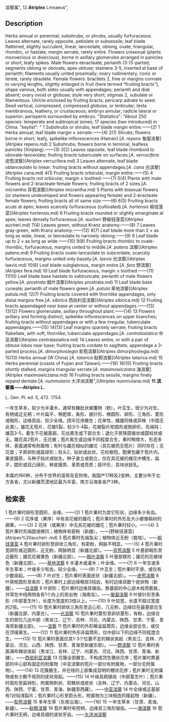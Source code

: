 滨藜属",
12.**Atriplex** Linnaeus",

## Description
Herbs annual or perennial, subshrubs, or shrubs, usually furfuraceous. Leaves alternate, rarely opposite, petiolate or subsessile; leaf blade flattened, slightly succulent, linear, lanceolate, oblong, ovate, triangular, rhombic, or hastate, margin serrate, rarely entire. Flowers unisexual (plants monoecious or dioecious), borne in axillary glomerules arranged in panicles or short, leafy spikes. Male flowers ebracteate; perianth (3-)5-parted; segments oblong or obovate, apex obtuse; stamens 3-5, inserted at base of perianth; filaments usually united proximally; ovary rudimentary, conic or terete, rarely obsolete. Female flowers: bractlets 2, free or margins connate to varying lengths, slightly enlarged in fruit (here termed “fruiting bracts”), shape various, both sides usually with appendages; perianth and disk absent; ovary ovoid or globose; style very short; stigmas 2, subulate or filamentous. Utricle enclosed by fruiting bracts; pericarp adnate to seed. Seed vertical, compressed, compressed globose, or lenticular; testa membranous, leathery, or crustaceous; embryo annular; radicle lateral or superior; perisperm surrounded by embryo.
  "Statistics": "About 250 species: temperate and subtropical zones; 17 species (two introduced) in China.
  "keylist": "
1 Subshrubs or shrubs; leaf blade margin entire.——(2)
1 Herbs annual; leaf blade margin ± serrate.——(4)
2(1) Shrubs; flowers borne in short, leafy, spikelike inflorescences (Hainan).[*A*. *repens* 匍匐滨藜](Atriplex repens.md)
2 Subshrubs; flowers borne in terminal, leafless panicles (Xinjiang).——(3)
3(2) Leaves opposite, leaf blade rhomboid to obovate-lanceolate; fruiting bracts tuberculate on surfaces.[*A*. *verrucifera* 疣苞滨藜](Atriplex verrucifera.md)
3 Leaves alternate, leaf blade oblanceolate to linear; fruiting bracts without appendages.[*A*. *cana* 白滨藜](Atriplex cana.md)
4(1) Fruiting bracts orbicular, margin entire.——(5)
4 Fruiting bracts not orbicular, margin ± toothed.——(7)
5(4) Plants with male flowers and 2-bracteate female flowers; fruiting bracts of 2 sizes.[*A*. *micrantha* 异苞滨藜](Atriplex micrantha.md)
5 Plants with bisexual flowers (or stamens undeveloped and flowers appearing female) and 2-bracteate female flowers; fruiting bracts all of same size.——(6)
6(5) Fruiting bracts acute at apex; leaves scarcely furfuraceous (cultivated).[*A*. *hortensis* 榆钱菠菜](Atriplex hortensis.md)
6 Fruiting bracts rounded or slightly emarginate at apex; leaves densely furfuraceous.[*A*. *aucheri* 野榆钱菠菜](Atriplex aucheri.md)
7(4) Leaves green, without Kranz anatomy.——(8)
7 Leaves gray-green, with Kranz anatomy.——(12)
8(7) Leaf blade more than 2 × as long as wide, linear, or lanceolate to narrowly oblong.——(9)
8 Leaf blade up to 2 × as long as wide.——(10)
9(8) Fruiting bracts rhombic to ovate-rhombic, furfuraceous, margins united to middle.[*A*. *patens* 滨藜](Atriplex patens.md)
9 Fruiting bracts ovate-lanceolate to subcordate, scarcely furfuraceous, margins united only basally.[*A*. *laevis* 光滨藜](Atriplex laevis.md)
10(8) Leaf blade subglabrous, margin entire.[*A*. *fera* 野滨藜](Atriplex fera.md)
10 Leaf blade furfuraceous, margin ± toothed.——(11)
11(10) Leaf blade base hastate to subtruncate; perianth of male flowers yellow.[*A*. *prostrata* 戟叶滨藜](Atriplex prostrata.md)
11 Leaf blade base cuneate; perianth of male flowers green.[*A*. *patula* 草地滨藜](Atriplex patula.md)
12(7) Fruiting bracts covered with thornlike appendages, only distal margins free.[*A*. *sibirica* 西伯利亚滨藜](Atriplex sibirica.md)
12 Fruiting bracts appendaged near base at center or without appendages.——(13)
13(12) Flowers glomerulate, axillary throughout plant.——(14)
13 Flowers axillary and forming distinct, spikelike inflorescences on upper branches; fruiting bracts without appendages or with a few irregular, tuberculate appendages.——(15)
14(13) Leaf margins sparsely serrate; fruiting bracts flabellate, with soft, thornlike, tuberculate appendages.[*A*. *centralasiatica* 中亚滨藜](Atriplex centralasiatica.md)
14 Leaves entire, or with a pair of obtuse lobes near base; fruiting bracts cordate to sagittate, appendage a 3-parted process.[*A*. *dimorphostegia* 犁苞滨藜](Atriplex dimorphostegia.md)
15(13) Herbs annual (W China).[*A*. *tatarica* 鞑靼滨藜](Atriplex tatarica.md)
15 Herbs perennial (coasts of Fujian and Taiwan).——(16)
16(15) Fruiting bracts shortly stalked, margins triangular serrate.[*A*. *maximowicziana* 海滨藜](Atriplex maximowicziana.md)
16 Fruiting bracts sessile, margins finely repand dentate.[*A*. *nummularia* 大洋洲滨藜",](Atriplex nummularia.md)
**11.滨藜属——Atriplex L.**

L. Gen. Pl. ed. 5, 472. 1754.

一年生草本，较少为半灌木，通常有糠批状被覆物（粉）。叶互生，很少为对生，有柄或近无柄；叶片扁平，稍肥厚，条形、披针形、椭圆形、卵形、三角形、菱形或戟形，边缘具齿，较少全缘。团伞花序腋生；花单性，雌雄同株或异株（中国无此类）。雄花无苞片，花被5裂，较少3-4裂，花被裂片矩圆形或倒卵形，先端钝；雄蕊3-5，着生于花被基部，花丝离生或下部合生；退化子房狭圆锥状或圆柱状或无。雌花具2苞片，无花被；苞片离生或边缘不同程度合生，果时稍增大，形态多样，表面通常有附属物；有时与雄花相似的雌花（具花被而无苞片）同时存在；无花盘；子房卵形或扁球形；柱头2，钻状或丝状，花柱极短。胞果包藏于苞片内，果皮膜质，与种子贴伏或贴生。种子直立或倒立，仅在具花被的雌花中横生，扁平，圆形或双凸镜形，种皮膜质、革质或壳质；胚环形，具块状胚乳。

本属约180种，分布于世界的温带及亚热带。我国产17种及2变种，主要分布于北方各省，尤以新疆荒漠地区最为丰富，南方沿海各省产3种。

## 检索表

1 苞片果时卵形至圆形，全缘。——(2)
1 苞片果时为其它形状，边缘多少有齿。——(6)
2 花序或（果序）中有具花被的雌花；苞片果时的外形及大小都像榆树的翅果。——(3)
2 花序（或果序）中无具花被的雌花；苞片果时较小。——(4)
3 苞片果时先端圆或微凹；植物体有密粉（新疆）。——[野榆钱菠菜](Atripex%20aucheri .md)
3 苞片果时先端急尖；植物体近无粉（栽培）。——[榆钱菠菜](Atriplex%20hortensis.md)
4 苞片果时卵形至卵状三角形，有密粉，网脉不明显。——(5)
4 苞片果时宽卵形或近圆形，近无粉，网脉明显（新疆北部）。——[异苞滨藜](Atriplex%20micrantha.md)
5 叶基部戟形至近截形；雄花花被黄色（新疆北部）。——[戟叶滨藜](Atriplex%20hastata.md)
5 叶基部楔形；雄花的花被绿色（新疆北部）。——[草地滨藜](Atriplex%20oblongifolia.md)
6 半灌木或灌木；叶全缘。——(7)
6 一年生或多年生草本；叶缘多少有齿，较少全缘。——(9)
7 叶互生；苞片果时平滑，或仅有少数突起。——(8)
7 叶对生；苞片果时表面疣状（新疆北部）。——[疣苞滨藜](Atriplex%20verrucifera.md)
8 叶狭矩圆形至条形；苞片果时上部边缘略现3钝齿，有时边缘具数个疣状物（新疆）。——[白滨藜](Atriplex%20cana.md)
8 叶卵形；苞片果时边缘具锯齿，靠基部的中心部木栓质膨胀，并常在中线两侧各有1个向上的突出物（海南岛）。——[匍匐滨藜](Atriplex%20repens.md)
9 叶披针形至条形（中部茎生叶），长度为宽度的3倍以上。——(10)
9 叶较宽，长度不超过宽度的2倍。——(11)
10 苞片果时卵状三角形至近心形，几无粉，边缘仅在最基部合生（新疆北部、内蒙古）。——[光滨藜](Atriplex%20laevis.md)
10 苞片果时菱形至卵状菱形，有粉，边缘合生的部位几达中部（黑龙江、辽宁、吉林、河北、内蒙古、陕西、甘肃、宁夏、青海至新疆北部)。 ——[滨藜](Atriplex%20patens.md)
11 苞片果时的外形略呈扁筒形，边缘全部合生，或仅在顶缘离生。——(12)
11 苞片果时外形非扁筒形，仅中部以下的边缘不同程度合生。——(13)
12 苞片果时表面仅具1-3个位置不定的棘状突起（黑龙江、吉林、内蒙古、河北、山西、陕西、甘肃、青海至新疆东部）。——[野滨藜](Atriplex%20fera.md)
12 苞片果时表面满布棘状突起（黑龙江、吉林、辽宁、内蒙古、河北、陕西、甘肃、青海、新疆）。——[西伯利亚滨藜](Atriplex%20sibirica.md)
13 花簇全部腋生，不构成顶生穗状花序；苞片果时靠基部的中心部有固定的附属物（中亚滨藜的苞片一部分有附属物，一部分无附属物）。——(14)
13 花簇腋生，并在枝的上部集成显明的穗状花序；苞片果时无附属物或有少数不规则的疣状突起。——(15)
14 叶缘具疏锯齿（中部茎生叶）；苞片果时扇形至扁钟形，附属物刺状、软棘状或疣状（吉林、辽宁、内蒙古、河北、山西、陕西、宁夏、甘肃、青海、新疆至西藏）。——[中亚滨藜](Atriplex%20centralasiatica.md)
14 叶全缘或近基部有1对钝浅裂片；苞片果时心形至箭头形，附属物为三块相连的隆起物（新疆）。——[犁苞滨藜](Atriplex%20dimorphostegia.md)
15 多年生草（东南沿海）。——(16)
15 一年生草本（甘肃、青海、新疆）。——[鞑靼滨藜](Atriplex%20tatarica.md)
16 苞片果时有短柄，边缘具三角形锯齿。——[海滨藜](Atriplex%20maximowicziana.md)
16 苞片果时无柄，边缘具细的波状牙齿。——[大洋洲滨藜](Atriplex%20nummularia.md)

